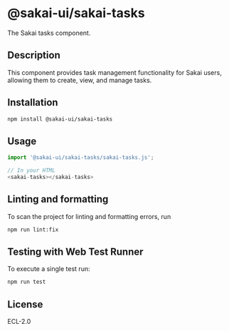 # @sakai-ui/sakai-tasks

The Sakai tasks component.

## Description

This component provides task management functionality for Sakai users, allowing them to create, view, and manage tasks.

## Installation

```bash
npm install @sakai-ui/sakai-tasks
```

## Usage

```javascript
import '@sakai-ui/sakai-tasks/sakai-tasks.js';

// In your HTML
<sakai-tasks></sakai-tasks>
```

## Linting and formatting

To scan the project for linting and formatting errors, run

```bash
npm run lint:fix
```

## Testing with Web Test Runner

To execute a single test run:

```bash
npm run test
```

## License

ECL-2.0
